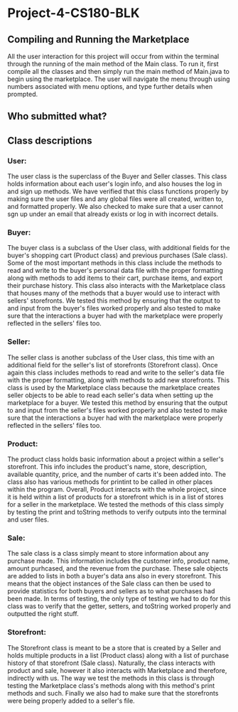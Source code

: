 # Project-4-CS180-BLK
## Compiling and Running the Marketplace
All the user interaction for this project will occur from within the terminal through the running of the main method of the Main class.
To run it, first compile all the classes and then simply run the main method of Main.java to begin using the marketplace.
The user will navigate the menu through using numbers associated with menu options, and type further details when prompted.

## Who submitted what?

## Class descriptions
### User:
The user class is the superclass of the Buyer and Seller classes. This class holds information about each user's login info, and also houses
the log in and sign up methods. We have verified that this class functions properly by making sure the user files and any global files were all
created, written to, and formatted properly. We also checked to make sure that a user cannot sgn up under an email that already exists or
log in with incorrect details.

### Buyer:
The buyer class is a subclass of the User class, with additional fields for the buyer's shopping cart (Product class) and previous purchases (Sale class). Some of the most important methods in this class include the
methods to read and write to the buyer's personal data file with the proper formatting along with methods to add items to their cart, purchase items, and export
their purchase history. This class also interacts with the Marketplace class that houses many of the methods that a buyer
would use to interact with sellers' storefronts. We tested this method by ensuring that the output to and input from the buyer's files worked
properly and also tested to make sure that the interactions a buyer had with the marketplace were properly reflected in the sellers' files too.

### Seller:
The seller class is another subclass of the User class, this time with an additional field for the seller's list of storefronts (Storefront class).
Once again this class includes methods to read and write to the seller's data file with the proper formatting, along with methods to add
new storefronts. This class is used by the Marketplace class because the marketplace creates seller objects to be able to read each seller's
data when setting up the marketplace for a buyer. We tested this method by ensuring that the output to and input from the seller's files worked
properly and also tested to make sure that the interactions a buyer had with the marketplace were properly reflected in the sellers' files too.

### Product:
The product class holds basic information about a project within a seller's storefront. This info includes the product's name, store, description, available quantity, price, and the
number of carts it's been added into. The class also has various methods for printint to be called in other places within the program. Overall, Product interacts with the whole project,
since it is held within a list of products for a storefront which is in a list of stores for a seller in the marketplace. We tested the methods of this class simply by testing the print
and toString methods to verify outputs into the terminal and user files.

### Sale:
The sale class is a class simply meant to store information about any purchase made. This information includes the customer info, product name, amount purhcased, and the revenue from the purchase.
These sale objects are added to lists in both a buyer's data ans also in every storefront. This means that
the object instances of the Sale class can then be used to provide statistics for both buyers and sellers as to what purchases had been made. In terms of testing, the only type of testing we had
to do for this class was to verify that the getter, setters, and toString worked properly and outputted the right stuff.

### Storefront:
The Storefront class is meant to be a store that is created by a Seller and holds multiple products in a list (Product class) along with a list of purchase history of that storefront (Sale class). 
Naturally, the class interacts with product and sale, however it also interacts with Marketplace and therefore, indirectly with us. The way we test the methods in this class is through testing the Marketplace
class's methods along with this method's print methods and such. Finally we also had to make sure that the storefronts were being properly added to a seller's file.